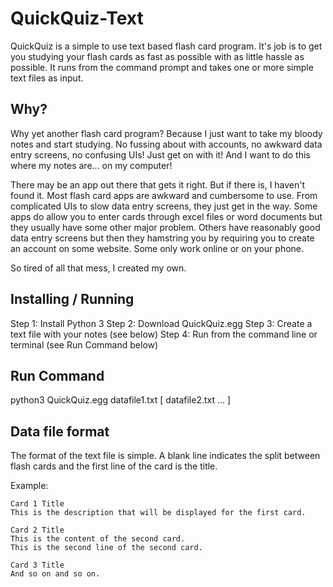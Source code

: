 # QuickQuiz-Text

QuickQuiz is a simple to use text based flash card program. It's job is to get you studying your flash cards as fast as possible with as little hassle as possible. It runs from the command prompt and takes one or more simple text files as input.


## Why?

Why yet another flash card program? Because I just want to take my bloody notes and start studying. No fussing about with accounts, no awkward data entry screens, no confusing UIs! Just get on with it! And I want to do this where my notes are... on my computer!

There may be an app out there that gets it right. But if there is, I haven't found it. Most flash card apps are awkward and cumbersome to use. From complicated UIs to slow data entry screens, they just get in the way. Some apps do allow you to enter cards through excel files or word documents but they usually have some other major problem. Others have reasonably good data entry screens but then they hamstring you by requiring you to create an account on some website. Some only work online or on your phone.

So tired of all that mess, I created my own.


## Installing / Running

Step 1: Install Python 3
Step 2: Download QuickQuiz.egg
Step 3: Create a text file with your notes (see below)
Step 4: Run from the command line or terminal (see Run Command below)

## Run Command

python3 QuickQuiz.egg datafile1.txt [ datafile2.txt ... ]


## Data file format

The format of the text file is simple. A blank line indicates the split between flash cards and the first line of the card is the title.


Example:

```
Card 1 Title
This is the description that will be displayed for the first card.

Card 2 Title
This is the content of the second card.
This is the second line of the second card.

Card 3 Title
And so on and so on.
```
